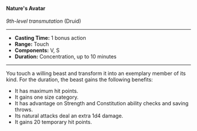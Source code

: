 #### Nature's Avatar
*9th-level transmutation* (Druid)
___
- **Casting Time:** 1 bonus action
- **Range:** Touch
- **Components:** V, S
- **Duration:** Concentration, up to 10 minutes
---
You touch a willing beast and transform it into an
exemplary member of its kind. For the duration, the
beast gains the following benefits:
* It has maximum hit points.
* It gains one size category.
* It has advantage on Strength and
Constitution ability checks and saving
throws.
* Its natural attacks deal an extra 1d4 damage.
* It gains 20 temporary hit points.
